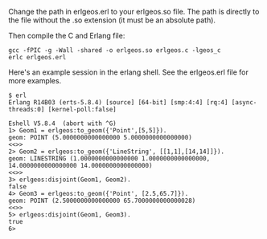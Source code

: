 Change the path in erlgeos.erl to your erlgeos.so file. The path is directly
to the file without the .so extension (it must be an absolute path).

Then compile the C and Erlang file:

    gcc -fPIC -g -Wall -shared -o erlgeos.so erlgeos.c -lgeos_c
    erlc erlgeos.erl

Here's an example session in the erlang shell. See the erlgeos.erl file for
more examples.

    $ erl
    Erlang R14B03 (erts-5.8.4) [source] [64-bit] [smp:4:4] [rq:4] [async-threads:0] [kernel-poll:false]

    Eshell V5.8.4  (abort with ^G)
    1> Geom1 = erlgeos:to_geom({'Point',[5,5]}).
    geom: POINT (5.0000000000000000 5.0000000000000000)
    <<>>
    2> Geom2 = erlgeos:to_geom({'LineString', [[1,1],[14,14]]}).
    geom: LINESTRING (1.0000000000000000 1.0000000000000000, 14.0000000000000000 14.0000000000000000)
    <<>>
    3> erlgeos:disjoint(Geom1, Geom2).
    false
    4> Geom3 = erlgeos:to_geom({'Point', [2.5,65.7]}).
    geom: POINT (2.5000000000000000 65.7000000000000028)
    <<>>
    5> erlgeos:disjoint(Geom1, Geom3).
    true
    6>
